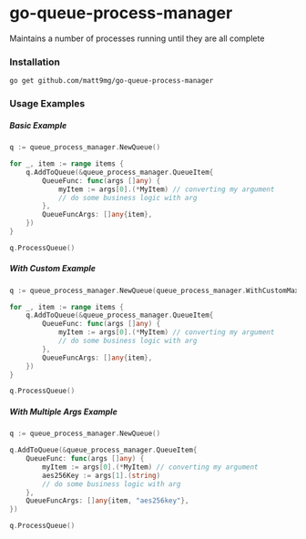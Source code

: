# go-queue-process-manager
Maintains a number of processes running until they are all complete

### Installation
```
go get github.com/matt9mg/go-queue-process-manager
```

### Usage Examples
##### Basic Example
```go
q := queue_process_manager.NewQueue()

for _, item := range items {
    q.AddToQueue(&queue_process_manager.QueueItem{
        QueueFunc: func(args []any) {
            myItem := args[0].(*MyItem) // converting my argument
            // do some business logic with arg
        },
        QueueFuncArgs: []any{item},
    })
}

q.ProcessQueue()
```

##### With Custom Example
```go
q := queue_process_manager.NewQueue(queue_process_manager.WithCustomMaxQueueAllowance(25))

for _, item := range items {
    q.AddToQueue(&queue_process_manager.QueueItem{
        QueueFunc: func(args []any) {
            myItem := args[0].(*MyItem) // converting my argument
            // do some business logic with arg
        },
        QueueFuncArgs: []any{item},
    })
}

q.ProcessQueue()
```

##### With Multiple Args Example
```go
q := queue_process_manager.NewQueue()

q.AddToQueue(&queue_process_manager.QueueItem{
    QueueFunc: func(args []any) {
        myItem := args[0].(*MyItem) // converting my argument
		aes256Key := args[1].(string)
        // do some business logic with arg
    },
    QueueFuncArgs: []any{item, "aes256key"},
})

q.ProcessQueue()
```